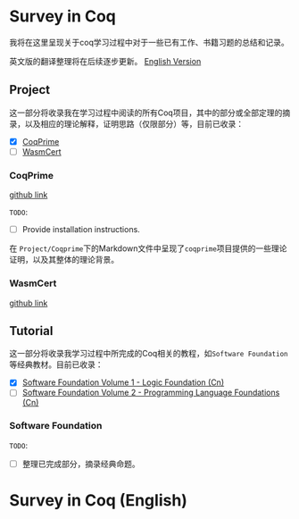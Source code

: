 # Survey in Coq

我将在这里呈现关于coq学习过程中对于一些已有工作、书籍习题的总结和记录。

英文版的翻译整理将在后续逐步更新。 [English Version](#survey-in-coq-english)
## Project

这一部分将收录我在学习过程中阅读的所有Coq项目，其中的部分或全部定理的摘录，以及相应的理论解释，证明思路（仅限部分）等，目前已收录：

- [x] [CoqPrime](#coqprime)
- [ ] [WasmCert](#wasmcert)

### CoqPrime

[github link](https://github.com/thery/coqprime/)

`TODO`: 
- [ ] Provide installation instructions.

在 `Project/Coqprime`下的Markdown文件中呈现了`coqprime`项目提供的一些理论证明，以及其整体的理论背景。

### WasmCert

[github link](https://github.com/WasmCert/WasmCert-Coq)
## Tutorial

这一部分将收录我学习过程中所完成的Coq相关的教程，如`Software Foundation`等经典教材。目前已收录：

- [x] [Software Foundation Volume 1 - Logic Foundation (Cn)](https://coq-zh.github.io/SF-zh/lf-current/index.html)
- [ ] [Software Foundation Volume 2 - Programming Language Foundations (Cn)](https://coq-zh.github.io/SF-zh/plf-current/index.html)
### Software Foundation

`TODO`: 
- [ ] 整理已完成部分，摘录经典命题。


# Survey in Coq (English)
